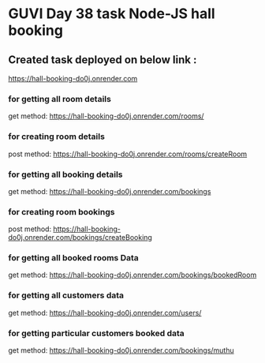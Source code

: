 #  GUVI Day 38 task Node-JS hall booking

## Created task deployed on below link :

<a href="https://hall-booking-do0j.onrender.com" target="_blank">https://hall-booking-do0j.onrender.com</a>


### for getting all room details

get method:
https://hall-booking-do0j.onrender.com/rooms/

### for creating room details

post method:
https://hall-booking-do0j.onrender.com/rooms/createRoom



### for getting all booking details

get method:
https://hall-booking-do0j.onrender.com/bookings

### for creating room bookings

post method:
https://hall-booking-do0j.onrender.com/bookings/createBooking



### for getting all booked rooms Data

get method:
https://hall-booking-do0j.onrender.com/bookings/bookedRoom

### for getting all customers data

get method:
https://hall-booking-do0j.onrender.com/users/

### for getting particular customers booked data

get method:
https://hall-booking-do0j.onrender.com/bookings/muthu